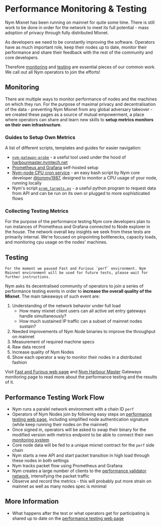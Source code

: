 # Performance Monitoring & Testing

Nym Mixnet has been running on mainnet for quite some time. There is still work to be done in order for the network to meet its full potential - mass adoption of privacy through fully distributed Mixnet.

As developers we need to be constantly improving the software. Operators have as much important role, keep their nodes up to date, monitor their performance and share their feedback with the rest of the community and core developers.

Therefore [monitoring](#monitoring) and [testing](#testing) are essential pieces of our common work. We call out all Nym operators to join the efforts!

## Monitoring

There are multiple ways to monitor performance of nodes and the machines on which they run. For the purpose of maximal privacy and decentralisation of the data - preventing Nym Mixnet from any global adversary takeover - we created these pages as a source of mutual empowerment, a place where operators can share and learn new skills to **setup metrics monitors on their own infrastructure**.

### Guides to Setup Own Metrics

A list of different scripts, templates and guides for easier navigation:

* [`nym-gateway-probe`](gateway-probe.md) - a useful tool used under the hood of [harbourmaster.nymtech.net](https://harbourmaster.nymtech.net)
* [Prometheus and Grafana](prometheus-grafana.md) self-hosted setup
* [Nym-node CPU cron service](https://gist.github.com/tommyv1987/97e939a7adf491333d686a8eaa68d4bd) - an easy bash script by Nym core developer [@tommy1987](https://gist.github.com/tommyv1987), designed to monitor a CPU usage of your node, running locally
* Nym's script [`prom_targets.py`](https://github.com/nymtech/nym/blob/develop/scripts/prom_targets.py) - a useful python program to request data from API and can be run on its own or plugged to more sophisticated flows

### Collecting Testing Metrics

For the purpose of the performance testing Nym core developers plan to run instances of Prometheus and Grafana connected to Node explorer in the house. The network overall key insights we seek from these tests are primarily internal. We're focused on pinpointing bottlenecks, capacity loads, and monitoring cpu usage on the nodes' machines.


## Testing

```admonish info
For the moment we paused Fast and Furious `perf` environment. Nym Mainnet environment will be used for future tests, please wait for further instructions.
```

Nym asks its decentralised community of operators to join a series of performance testing events in order to **increase the overall quality of the Mixnet**. The main takeaways of such event are:

1. Understanding of the network behavior under full load
    - How many mixnet client users can all active set entry gateways handle simultaneously?
    - How much sustained IP traffic can a subset of mainnet nodes sustain?
2. Needed improvements of Nym Node binaries to improve the throughput on mainnet
3. Measurement of required machine specs
4. Raw data record
5. Increase quality of Nym Nodes
6. Show each operator a way to monitor their nodes in a distributed fashion

Visit [Fast and Furious web page]({{performance_testing_webpage}}) and [Nym Harbour Master](https://harbourmaster.nymtech.net/) Gateways monitoring page to read more about the performance testing and the results of it.

## Performance Testing Work Flow

* Nym runs a paralel network environment with a chain ID `perf`
* Operators of Nym Nodes join by following easy steps on [performance testing web page]({{performance_testing_webpage}}), including simplified node authentication signature (while keep running their nodes on the mainnet)
* Once signed in, operators will be asked to swap their binary for the modified version with metrics endpoint to be able to connect their own [monitoring system](#monitoring)
* Core node data will be fed to a unique mixnet contract for the `perf` side chain
* Nym starts a new API and start packet transition in high load through these nodes in both settings
* Nym tracks packet flow using Prometheus and Grafana
* Nym creates a large number of clients to the [performance validator network]({{performance_validator}}), intensifying the packet traffic
* Observe and record the metrics - this will probably put more strain on mainnet as well as many nodes spec is minimal

## More Information

* What happens after the test or what operators get for participating is shared up to date on the [performance testing web page]({{performance_testing_webpage}})
